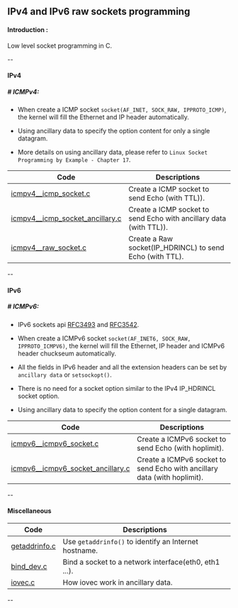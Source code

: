 ## IPv4 and IPv6 raw sockets programming

#### Introduction :

Low level socket programming in C.

--

#### IPv4

##### # ICMPv4:

- When create a ICMP socket `socket(AF_INET, SOCK_RAW, IPPROTO_ICMP)`, the kernel will fill the Ethernet and IP header automatically.

- Using ancillary data to specify the option content for only a single datagram.

- More details on using ancillary data, please refer to `Linux Socket Programming by Example - Chapter 17`.

| Code | Descriptions  |
| --- | --- |
| [icmpv4__icmp_socket.c](src/icmpv4__icmp_socket.c) | Create a ICMP socket to send Echo (with TTL)). |
| [icmpv4__icmp_socket_ancillary.c](src/icmpv4__icmp_socket_ancillary.c) | Create a ICMP socket to send Echo with ancillary data (with TTL)). |
| [icmpv4__raw_socket.c](src/icmpv4__raw_socket.c) | Create a Raw socket(IP_HDRINCL) to send Echo (with TTL). |

--



#### IPv6

##### # ICMPv6:

- IPv6 sockets api [RFC3493](http://www.ietf.org/rfc/rfc3493.txt) and [RFC3542](http://www.ietf.org/rfc/rfc3542.txt).

- When create a ICMPv6 socket `socket(AF_INET6, SOCK_RAW, IPPROTO_ICMPV6)`, the kernel will fill the Ethernet, IP header and ICMPv6 header chuckseum automatically.

- All the fields in IPv6 header and all the extension headers can be set by `ancillary data` or `setsockopt()`.

- There is no need for a socket option similar to the IPv4 IP_HDRINCL socket option.

- Using ancillary data to specify the option content for a single datagram.

| Code | Descriptions  |
| --- | --- |
| [icmpv6__icmpv6_socket.c](src/icmpv6__icmpv6_socket.c) | Create a ICMPv6 socket to send Echo (with hoplimit). |
| [icmpv6__icmpv6_socket_ancillary.c](src/icmpv6__icmpv6_socket_ancillary.c) | Create a ICMPv6 socket to send Echo with ancillary data (with hoplimit). |



--

#### Miscellaneous

| Code | Descriptions  |
| --- | --- |
| [getaddrinfo.c](network-programming/getaddrinfo.c) | Use `getaddrinfo()` to identify an Internet hostname. |
| [bind_dev.c](network-programming/bind_dev.c) | Bind a socket to a network interface(eth0, eth1 ...).  |
| [iovec.c](network-programming/iovec.c) | How iovec work in ancillary data.  |
--
